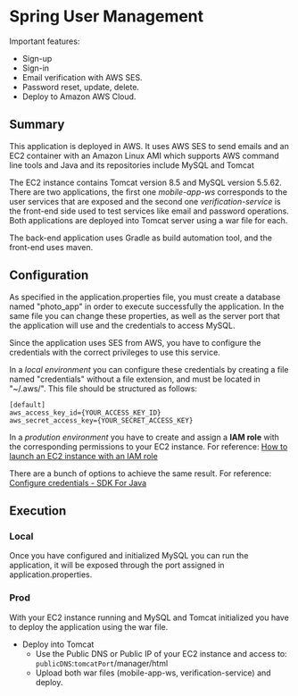 # Spring User Management

Important features: 
  - Sign-up 
  - Sign-in 
  - Email verification with AWS SES.
  - Password reset, update, delete. 
  - Deploy to Amazon AWS Cloud.

## Summary

This application is deployed in AWS. It uses AWS SES to send emails and an EC2 container with an Amazon Linux AMI which supports AWS command line tools and Java and its repositories include MySQL and Tomcat

The EC2 instance contains Tomcat version 8.5 and MySQL version 5.5.62. 
There are two applications, the first one *mobile-app-ws* corresponds to the user services that are exposed and the second one *verification-service* is the front-end side used to test services like email and password operations. Both applications are deployed into Tomcat server using a war file for each.

The back-end application uses Gradle as build automation tool, and the front-end uses maven.

## Configuration

As specified in the application.properties file, you must create a database named "photo_app" in order to execute successfully the application. In the same file you can change these properties, as well as the server port that the application will use and the credentials to access MySQL.

Since the application uses SES from AWS, you have to configure the credentials with the correct privileges to use this service. 

In a *local environment* you can configure these credentials by creating a file named "credentials" without a file extension, and must be located in "~/.aws/". This file should be structured as follows: 

```
[default]
aws_access_key_id={YOUR_ACCESS_KEY_ID}
aws_secret_access_key={YOUR_SECRET_ACCESS_KEY}
```

In a *prodution environment* you have to create and assign a **IAM role** with the corresponding permissions to your EC2 instance. For reference: [How to launch an EC2 instance with an IAM role](https://docs.aws.amazon.com/us_en/AWSEC2/latest/UserGuide/iam-roles-for-amazon-ec2.html)

There are a bunch of options to achieve the same result. For reference: [Configure credentials - SDK For Java](https://docs.aws.amazon.com/es_es/sdk-for-java/v1/developer-guide/credentials.html)

## Execution

### Local

Once you have configured and initialized MySQL you can run the application, it will be exposed through the port assigned in application.properties.

### Prod

With your EC2 instance running and MySQL and Tomcat initialized you have to deploy the application using the war file.

* Deploy into Tomcat
  * Use the Public DNS or Public IP of your EC2 instance and access to: `publicDNS`:`tomcatPort`/manager/html
  * Upload both war files (mobile-app-ws, verification-service) and deploy.

